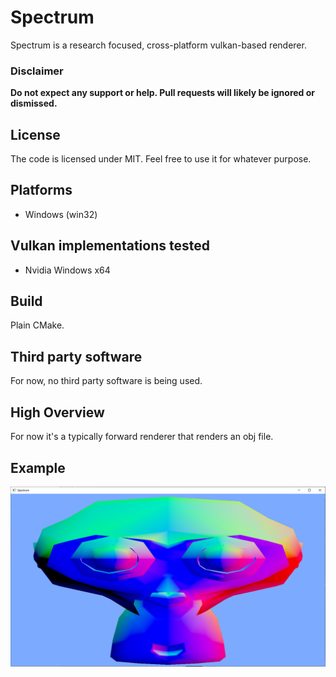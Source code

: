# Spectrum

Spectrum is a research focused, cross-platform vulkan-based renderer.

### Disclaimer

**Do not expect any support or help.
Pull requests will likely be ignored or dismissed.**

## License

The code is licensed under MIT. Feel free to use it for whatever purpose.

## Platforms
- Windows (win32)

## Vulkan implementations tested

- Nvidia Windows x64

## Build

Plain CMake.

## Third party software

For now, no third party software is being used.

## High Overview
For now it's a typically forward renderer that renders an obj file.

## Example
![Alt text](/example.png?raw=true "Example")